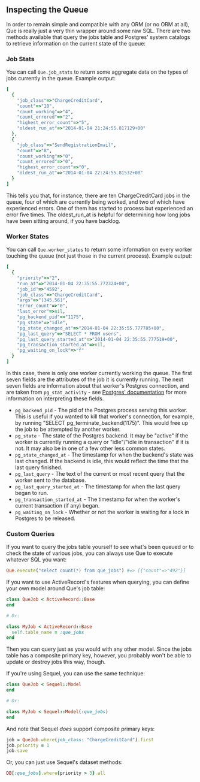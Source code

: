 ## Inspecting the Queue

In order to remain simple and compatible with any ORM (or no ORM at all), Que is really just a very thin wrapper around some raw SQL. There are two methods available that query the jobs table and Postgres' system catalogs to retrieve information on the current state of the queue:

### Job Stats

You can call `Que.job_stats` to return some aggregate data on the types of jobs currently in the queue. Example output:

```ruby
[
  {
    "job_class"=>"ChargeCreditCard",
    "count"=>"10",
    "count_working"=>"4",
    "count_errored"=>"2",
    "highest_error_count"=>"5",
    "oldest_run_at"=>"2014-01-04 21:24:55.817129+00"
  },
  {
    "job_class"=>"SendRegistrationEmail",
    "count"=>"8",
    "count_working"=>"0",
    "count_errored"=>"0",
    "highest_error_count"=>"0",
    "oldest_run_at"=>"2014-01-04 22:24:55.81532+00"
  }
]
```

This tells you that, for instance, there are ten ChargeCreditCard jobs in the queue, four of which are currently being worked, and two of which have experienced errors. One of them has started to process but experienced an error five times. The oldest_run_at is helpful for determining how long jobs have been sitting around, if you have backlog.

### Worker States

You can call `Que.worker_states` to return some information on every worker touching the queue (not just those in the current process). Example output:

```ruby
[
  {
    "priority"=>"2",
    "run_at"=>"2014-01-04 22:35:55.772324+00",
    "job_id"=>"4592",
    "job_class"=>"ChargeCreditCard",
    "args"=>"[345,56]",
    "error_count"=>"0",
    "last_error"=>nil,
    "pg_backend_pid"=>"1175",
    "pg_state"=>"idle",
    "pg_state_changed_at"=>"2014-01-04 22:35:55.777785+00",
    "pg_last_query"=>"SELECT * FROM users",
    "pg_last_query_started_at"=>"2014-01-04 22:35:55.777519+00",
    "pg_transaction_started_at"=>nil,
    "pg_waiting_on_lock"=>"f"
  }
]
```

In this case, there is only one worker currently working the queue. The first seven fields are the attributes of the job it is currently running. The next seven fields are information about that worker's Postgres connection, and are taken from `pg_stat_activity` - see [Postgres' documentation](http://www.postgresql.org/docs/current/static/monitoring-stats.html#PG-STAT-ACTIVITY-VIEW) for more information on interpreting these fields.

* `pg_backend_pid` - The pid of the Postgres process serving this worker. This is useful if you wanted to kill that worker's connection, for example, by running "SELECT pg_terminate_backend(1175)". This would free up the job to be attempted by another worker.
* `pg_state` - The state of the Postgres backend. It may be "active" if the worker is currently running a query or "idle"/"idle in transaction" if it is not. It may also be in one of a few other less common states.
* `pg_state_changed_at` - The timestamp for when the backend's state was last changed. If the backend is idle, this would reflect the time that the last query finished.
* `pg_last_query` - The text of the current or most recent query that the worker sent to the database.
* `pg_last_query_started_at` - The timestamp for when the last query began to run.
* `pg_transaction_started_at` - The timestamp for when the worker's current transaction (if any) began.
* `pg_waiting_on_lock` - Whether or not the worker is waiting for a lock in Postgres to be released.

### Custom Queries

If you want to query the jobs table yourself to see what's been queued or to check the state of various jobs, you can always use Que to execute whatever SQL you want:

```ruby
Que.execute("select count(*) from que_jobs") #=> [{"count"=>"492"}]
```

If you want to use ActiveRecord's features when querying, you can define your own model around Que's job table:

```ruby
class QueJob < ActiveRecord::Base
end

# Or:

class MyJob < ActiveRecord::Base
  self.table_name = :que_jobs
end
```

Then you can query just as you would with any other model. Since the jobs table has a composite primary key, however, you probably won't be able to update or destroy jobs this way, though.

If you're using Sequel, you can use the same technique:

```ruby
class QueJob < Sequel::Model
end

# Or:

class MyJob < Sequel::Model(:que_jobs)
end
```

And note that Sequel *does* support composite primary keys:

```ruby
job = QueJob.where(job_class: "ChargeCreditCard").first
job.priority = 1
job.save
```

Or, you can just use Sequel's dataset methods:

```ruby
DB[:que_jobs].where{priority > 3}.all
```
